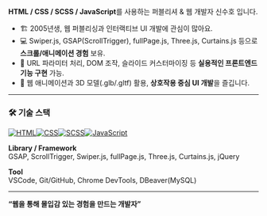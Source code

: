 **HTML / CSS / SCSS / JavaScript**를 사용하는 퍼블리셔 & 웹 개발자 신수호 입니다.

- 🏗 2005년생, 웹 퍼블리싱과 인터랙티브 UI 개발에 관심이 많아요.  
- 💻 Swiper.js, GSAP(ScrollTrigger), fullPage.js, Three.js, Curtains.js 등으로 **스크롤/애니메이션 경험** 보유.  
- 🔧 URL 파라미터 처리, DOM 조작, 슬라이드 커스터마이징 등 **실용적인 프론트엔드 기능 구현** 가능.  
- 🎨 웹 애니메이션과 3D 모델(.glb/.gltf) 활용, **상호작용 중심 UI 개발**을 즐깁니다.

---

### 🛠 기술 스택

[![HTML](https://img.shields.io/badge/HTML-E34F26?style=for-the-badge&logo=html5&logoColor=white)](https://developer.mozilla.org/ko/docs/Web/HTML)[![CSS](https://img.shields.io/badge/CSS-1572B6?style=for-the-badge&logo=css3&logoColor=white)](https://developer.mozilla.org/ko/docs/Web/CSS)[![SCSS](https://img.shields.io/badge/SCSS-CC6699?style=for-the-badge&logo=sass&logoColor=white)](https://sass-lang.com/)[![JavaScript](https://img.shields.io/badge/JavaScript-F7DF1E?style=for-the-badge&logo=javascript&logoColor=black)](https://developer.mozilla.org/ko/docs/Web/JavaScript)  

**Library / Framework**  
GSAP, ScrollTrigger, Swiper.js, fullPage.js, Three.js, Curtains.js, jQuery  

**Tool**  
VSCode, Git/GitHub, Chrome DevTools, DBeaver(MySQL)

---

**“웹을 통해 몰입감 있는 경험을 만드는 개발자”**
